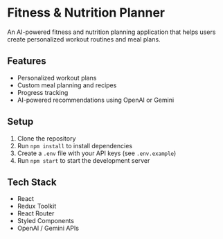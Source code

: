# Fitness & Nutrition Planner

An AI-powered fitness and nutrition planning application that helps users create personalized workout routines and meal plans.

## Features
- Personalized workout plans
- Custom meal planning and recipes
- Progress tracking
- AI-powered recommendations using OpenAI or Gemini

## Setup
1. Clone the repository
2. Run `npm install` to install dependencies
3. Create a `.env` file with your API keys (see `.env.example`)
4. Run `npm start` to start the development server

## Tech Stack
- React
- Redux Toolkit
- React Router
- Styled Components
- OpenAI / Gemini APIs

